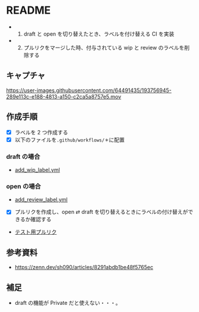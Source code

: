 # README

- 1. draft と open を切り替えたとき、ラベルを付け替える CI を実装
- 2. プルリクをマージした時、付与されている wip と review のラベルを削除する

## キャプチャ

https://user-images.githubusercontent.com/64491435/193756945-289e113c-e188-4813-a150-c2ca5a8757e5.mov

## 作成手順

- [x] ラベルを 2 つ作成する
- [x] 以下のファイルを`.github/workflows/＊`に配置

### draft の場合

- [add_wip_label.yml](https://github.com/fumi238000/github-add-label-ci/blob/master/.github/workflows/add_wip_label.yml)


### open の場合

- [add_review_label.yml](https://github.com/fumi238000/github-add-label-ci/blob/master/.github/workflows/add_review_label.yml)


- [x] プルリクを作成し、open ⇄ draft を切り替えるときにラベルの付け替えができるか確認する
- [テスト用プルリク](https://github.com/fumi238000/github-test/pull/1)

## 参考資料

- https://zenn.dev/sh090/articles/8291abdb1be48f5765ec

## 補足

- draft の機能が Private だと使えない・・・。
